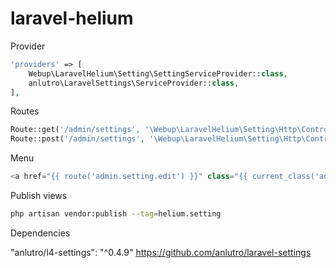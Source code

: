 # laravel-helium


Provider

```php
'providers' => [
    Webup\LaravelHelium\Setting\SettingServiceProvider::class,
    anlutro\LaravelSettings\ServiceProvider::class,
],
```

Routes

```php
Route::get('/admin/settings', '\Webup\LaravelHelium\Setting\Http\Controllers\SettingController@edit')->name('admin.setting.edit');
Route::post('/admin/settings', '\Webup\LaravelHelium\Setting\Http\Controllers\SettingController@update')->name('admin.setting.update');
```

Menu

```php
<a href="{{ route('admin.setting.edit') }}" class="{{ current_class('admin.setting', 'is-active') }}"><i class="fa fa-cog icon"></i> Paramètres</a>
```

Publish views

```bash
php artisan vendor:publish --tag=helium.setting
```

Dependencies

"anlutro/l4-settings": "^0.4.9" https://github.com/anlutro/laravel-settings
